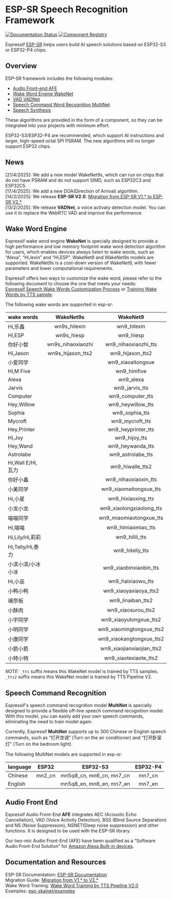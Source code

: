 # ESP-SR Speech Recognition Framework

[![Documentation Status](./docs/_static/sr_doc_latest.svg)](https://docs.espressif.com/projects/esp-sr/en/latest/esp32s3/index.html)
[![Component Registry](https://components.espressif.com/components/espressif/esp-sr/badge.svg)](https://components.espressif.com/components/espressif/esp-sr)

Espressif [ESP-SR](https://github.com/espressif/esp-sr) helps users build AI speech solutions based on ESP32-S3 or ESP32-P4 chips.

Overview
--------

ESP-SR framework includes the following modules:

* [Audio Front-end AFE](https://docs.espressif.com/projects/esp-sr/en/latest/esp32s3/audio_front_end/README.html)
* [Wake Word Engine WakeNet](https://docs.espressif.com/projects/esp-sr/en/latest/esp32s3/wake_word_engine/README.html)
* [VAD VADNet](https://docs.espressif.com/projects/esp-sr/en/latest/esp32s3/vadnet/README.html)
* [Speech Command Word Recognition MultiNet](https://docs.espressif.com/projects/esp-sr/en/latest/esp32s3/speech_command_recognition/README.html)
* [Speech Synthesis](https://docs.espressif.com/projects/esp-sr/en/latest/esp32s3/speech_synthesis/readme.html)

These algorithms are provided in the form of a component, so they can be integrated into your projects with minimum effort.

ESP32-S3/ESP32-P4 are recommended, which support AI instructions and larger, high-speed octal SPI PSRAM.
The new algorithms will no longer support ESP32 chips.

News
----
[21/4/2025]: We add a new model WakeNet9s, which can run on chips that do not have PSRAM and do not support SIMD, such as ESP32C3 and ESP32C5.     
[17/4/2025]: We add a new DOA(Direction of Arrival) algorithm.  
[14/2/2025]: We release **ESP-SR V2.0**. [Migration from ESP-SR V1.* to ESP-SR V2.*](https://docs.espressif.com/projects/esp-sr/en/latest/esp32s3/audio_front_end/migration_guide.html)   
[13/2/2025]: We release **VADNet**, a voice activaty detection model. You can use it to replace the WebRTC VAD and improve the performance.

## Wake Word Engine

Espressif wake word engine **WakeNet** is specially designed to provide a high performance and low memory footprint wake word detection algorithm for users, which enables devices always listen to wake words, such as “Alexa”, “Hi,lexin” and “Hi,ESP”. WakeNet9 and WakeNet9s models are supported. WakeNet9s is a cost-down version of WakeNet9, with fewer parameters and lower computational requirements. 

Espressif offers two ways to customize the wake word, please refer to the following document to choose the one that meets your needs:   
[Espressif Speech Wake Words Customization Process](https://docs.espressif.com/projects/esp-sr/en/latest/esp32s3/wake_word_engine/ESP_Wake_Words_Customization.html) or [Training Wake Words by TTS sample](https://github.com/espressif/esp-sr/issues/88).

The following wake words are supported in esp-sr:

|wake words       |             WakeNet9s           |  WakeNet9              | 
|:--------------- | :------------------------------:| :---------------------:| 
|Hi,乐鑫           |  wn9s_hilexin                   | wn9_hilexin            | 
|Hi,ESP           |  wn9s_hiesp                     | wn9_hiesp              | 
|你好小智          |  wn9s_nihaoxiaozhi               | wn9_nihaoxiaozhi_tts   |
|Hi,Jason         |   wn9s_hijason_tts2               | wn9_hijason_tts2       |
|小爱同学          |                                  | wn9_xiaoaitongxue      | 
|Hi,M Five        |                                  | wn9_himfive            | 
|Alexa            |                                  | wn9_alexa              | 
|Jarvis           |                                  | wn9_jarvis_tts         | 
|Computer         |                                  | wn9_computer_tts       |
|Hey,Willow       |                                  | wn9_heywillow_tts      | 
|Sophia           |                                  | wn9_sophia_tts         |
|Mycroft          |                                  | wn9_mycroft_tts        |
|Hey,Printer      |                                  | wn9_heyprinter_tts     |
|Hi,Joy           |                                  | wn9_hijoy_tts          |
|Hey,Wand         |                                  | wn9_heywanda_tts       |
|Astrolabe        |                                  | wn9_astrolabe_tts      |
|Hi,Wall E/Hi,瓦力|                                  | wn9_hiwalle_tts2       |
|你好小鑫         |                                  | wn9_nihaoxiaoxin_tts   |
|小美同学         |                                  | wn9_xiaomeitongxue_tts |
|Hi,小星          |                                  | wn9_hixiaoxing_tts     |
|小龙小龙         |                                  | wn9_xiaolongxiaolong_tts    |
|喵喵同学         |                                  | wn9_miaomiaotongxue_tts|
|Hi,喵喵          |                                  | wn9_himiaomiao_tts     |
|Hi,Lily/Hi,莉莉  |                                  | wn9_hilili_tts         |
|Hi,Telly/Hi,泰力 |                                  | wn9_hitelly_tts        |
|小滨小滨/小冰小冰|                                  | wn9_xiaobinxiaobin_tts |
|Hi,小巫          |                                  | wn9_haixiaowu_tts      |
|小鸭小鸭         |                                  | wn9_xiaoyaxiaoya_tts2  |
|璃奈板           |                                  | wn9_linaiban_tts2      |
|小酥肉           |                                  | wn9_xiaosurou_tts2      |
|小宇同学         |                                  | wn9_xiaoyutongxue_tts2  |
|小明同学         |                                  | wn9_xiaomingtongxue_tts2|
|小康同学         |                                  | wn9_xiaokangtongxue_tts2|
|小箭小箭         |                                  | wn9_xiaojianxiaojian_tts2|
|小特小特         |                                  | wn9_xiaotexiaote_tts2|

*NOTE:* `_tts` suffix means this WakeNet model is trained by TTS samples. `_tts2` suffix means this WakeNet model is trained by TTS Pipeline V2.

## Speech Command Recognition

Espressif's speech command recognition model **MultiNet** is specially designed to provide a flexible off-line speech command recognition model. With this model, you can easily add your own speech commands, eliminating the need to train model again. 

Currently, Espressif **MultiNet** supports up to 300 Chinese or English speech commands, such as “打开空调” (Turn on the air conditioner) and “打开卧室灯” (Turn on the bedroom light).

The following MultiNet models are supported in esp-sr:  

|language         |           ESP32            |         ESP32-S3              |          ESP32-P4             | 
|:--------------- | :-------------------------:| :----------------------------:| :----------------------------:|
|Chinese          | mn2_cn                     | mn5q8_cn, mn6_cn, mn7_cn      |  mn7_cn                       |
|English          |                            | mn5q8_en, mn6_en, mn7_en      |  mn7_en                       |

## Audio Front End

Espressif Audio Front-End **AFE** integrates AEC (Acoustic Echo Cancellation), VAD (Voice Activity Detection), BSS (Blind Source Separation) and NS (Noise Suppression), NSNET(Deep noise suppression) and other functions. It is designed to be used with the ESP-SR library.

Our two-mic Audio Front-End (AFE) have been qualified as a “Software Audio Front-End Solution” for [Amazon Alexa Built-in devices](https://developer.amazon.com/en-US/alexa/solution-providers/alexa-connect-kit).


## Documentation and Resources

ESP-SR Documentation: [ESP-SR Documentation](https://docs.espressif.com/projects/esp-sr/en/latest/esp32s3/index.html)   
Migration Guide: [Migration from V1.* to V2.*](https://docs.espressif.com/projects/esp-sr/en/latest/esp32s3/audio_front_end/migration_guide.html)  
Wake Word Training: [Wake Word Training by TTS Pipeline V2.0](https://github.com/espressif/esp-sr/issues/88)  
Examples: [esp-skainet/examples](https://github.com/espressif/esp-skainet)  


